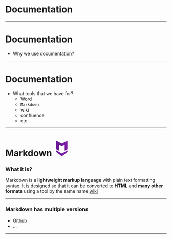 # Documentation
---

# Documentation
* Why we use documentation?

---

# Documentation
* What tools that we have for?
  * Word
  * `Markdown`
  * wiki
  * confluence
  * etc
  
---

# Markdown ![logo](https://github.com/adam-p/markdown-here/raw/master/src/common/images/icon48.png)
### What it is?

Markdown is a **lightweight markup language** with plain text formatting syntax.
It is designed so that it can be converted to **HTML** and **many other formats** using a tool by the same name.[wiki](https://en.wikipedia.org/wiki/Markdown)

---

### Markdown has multiple versions
 - Github
 - ...
 
---

